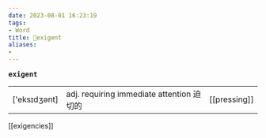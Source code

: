 ```yaml
---
date: 2023-08-01 16:23:19
tags: 
- Word
title: 📖exigent
aliases: 
- 
---
```


<pre><strong>exigent</strong></pre>
|   |   |   |
|---|---|---|
|['eksɪdʒənt]|adj. requiring immediate attention 迫切的|[[pressing]]|
[[exigencies]]